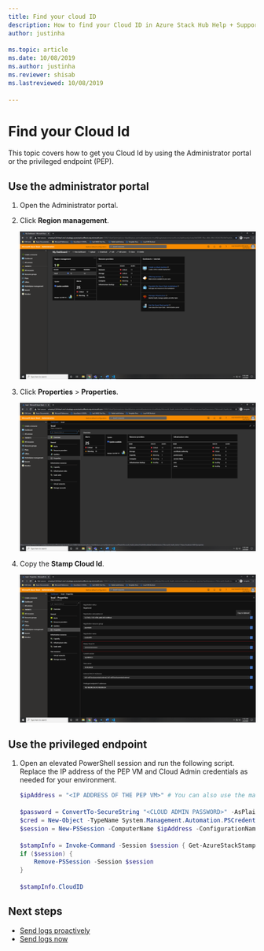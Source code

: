 ```yaml
---
title: Find your cloud ID  
description: How to find your Cloud ID in Azure Stack Hub Help + Support.
author: justinha

ms.topic: article
ms.date: 10/08/2019
ms.author: justinha
ms.reviewer: shisab
ms.lastreviewed: 10/08/2019

---
```

# Find your Cloud Id

This topic covers how to get you Cloud Id by using the Administrator portal or the privileged endpoint (PEP). 

## Use the administrator portal

1. Open the Administrator portal. 
1. Click **Region management**.

   ![Screenshot of the Dashboard](./media/azure-stack-automatic-log-collection/dashboard.png)

1. Click **Properties** > **Properties**.

   ![Screenshot of the the Region blade](media/azure-stack-automatic-log-collection/region-blade.png)

1. Copy the **Stamp Cloud Id**.

   ![Screenshot of Region properties with Stamp Cloud ID](media/azure-stack-automatic-log-collection/region-properties-blade-with-stamp-cloud-id.png)


## Use the privileged endpoint

1. Open an elevated PowerShell session and run the following script. Replace the IP address of the PEP VM and  Cloud Admin credentials as needed for your environment. 

   ```powershell
   $ipAddress = "<IP ADDRESS OF THE PEP VM>" # You can also use the machine name instead of IP here.

   $password = ConvertTo-SecureString "<CLOUD ADMIN PASSWORD>" -AsPlainText -Force
   $cred = New-Object -TypeName System.Management.Automation.PSCredential ("<DOMAIN NAME>\CloudAdmin", $password)
   $session = New-PSSession -ComputerName $ipAddress -ConfigurationName PrivilegedEndpoint -Credential $cred

   $stampInfo = Invoke-Command -Session $session { Get-AzureStackStampInformation }
   if ($session) {
       Remove-PSSession -Session $session
   }

   $stampInfo.CloudID
   ```

## Next steps

* [Send logs proactively](azure-stack-configure-automatic-diagnostic-log-collection-tzl.md)
* [Send logs now](azure-stack-configure-on-demand-diagnostic-log-collection-tzl.md)






